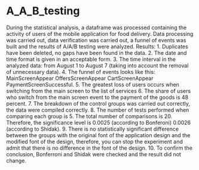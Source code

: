 # A_A_B_testing
 During the statistical analysis, a dataframe was processed containing the activity of users of the mobile application for food delivery. Data processing was carried out, data verification was carried out, a funnel of events was built and the results of A/A/B testing were analyzed. Results: 1. Duplicates have been deleted, no gaps have been found in the data. 2. The date and time format is given in an acceptable form. 3. The time interval in the analyzed data: from August 1 to August 7 (taking into account the removal of unnecessary data). 4. The funnel of events looks like this: MainScreenAppear OffersScreenAppear CartScreenAppear PaymentScreenSuccessful. 5. The greatest loss of users occurs when switching from the main screen to the list of services 6. The share of users who switch from the main screen event to the payment of the goods is 48 percent. 7. The breakdown of the control groups was carried out correctly, the data were compiled correctly. 8. The number of tests performed when comparing each group is 5. The total number of comparisons is 20. Therefore, the significance level is 0.0025 (according to Bonferoni) 0.0026 (according to Shidak). 9. There is no statistically significant difference between the groups with the original font of the application design and the modified font of the design, therefore, you can stop the experiment and admit that there is no difference in the font of the design. 10. To confirm the conclusion, Bonferroni and Shidak were checked and the result did not change.
